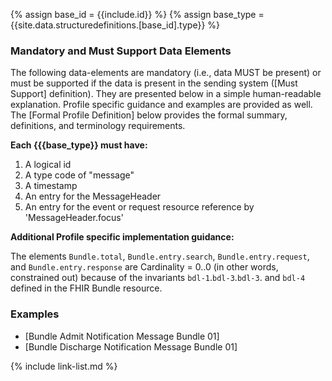 {% assign base_id = {{include.id}} %}
{% assign base_type = {{site.data.structuredefinitions.[base_id].type}} %}

### Mandatory and Must Support Data Elements

The following data-elements are mandatory (i.e., data MUST be present) or must be supported if the data is present in the sending system ([Must Support] definition). They are presented below in a simple human-readable explanation.  Profile specific guidance and examples are provided as well.  The [Formal Profile Definition] below provides the  formal summary, definitions, and  terminology requirements.

**Each {{{base_type}} must have:**

1. A logical id
1. A type code of "message"
1. A timestamp
1. An entry for the MessageHeader
1. An entry for the event or request resource reference by 'MessageHeader.focus'

**Additional Profile specific implementation guidance:**

The elements `Bundle.total`, `Bundle.entry.search`, `Bundle.entry.request`, and `Bundle.entry.response` are Cardinality = 0..0 (in other words, constrained out) because of the invariants `bdl-1`.`bdl-3`.`bdl-3`. and `bdl-4` defined in the FHIR Bundle resource.

### Examples

- [Bundle Admit Notification Message Bundle 01]
- [Bundle Discharge Notification Message Bundle 01]

{% include link-list.md %}
